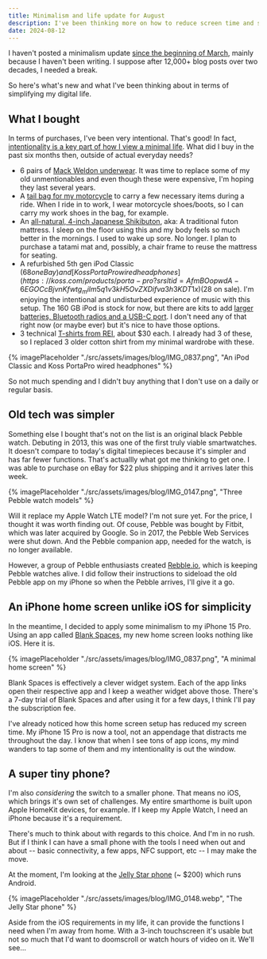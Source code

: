 ```yaml
---
title: Minimalism and life update for August
description: I've been thinking more on how to reduce screen time and simplify my digital needs when not at home. Here's where I'm at.
date: 2024-08-12
---
```


I haven't posted a minimalism update [since the beginning of March](https://myconscious.stream/blog/Minimalism-activity-check-for-February/), mainly because I haven't been writing. I suppose after 12,000+ blog posts over two decades, I needed a break.

So here's what's new and what I've been thinking about in terms of simplifying my digital life.

## What I bought

In terms of purchases, I've been very intentional. That's good! In fact, [intentionality is a key part of how I view a minimal life](https://myconscious.stream/blog/Maximum-Minimalism-for-2024/). What did I buy in the past six months then, outside of actual everyday needs?

- 6 pairs of [Mack Weldon underwear](https://mackweldon.com/products/18-hour-jersey-boxer-briefs-solid-grey-heather?syclid=ba6847b1-2821-4bc9-9b9e-b144b1507750&variant=39319573168241). It was time to replace some of my old unmentionables and even though these were expensive, I'm hoping they last several years.
- A [tail bag for my motorcycle](https://www.revzilla.com/motorcycle/ogio-tail-bag-20?utm_campaign=order_confirmation&utm_content=Product&utm_medium=email&utm_source=RevZilla&sku_id=10103386) to carry a few necessary items during a ride. When I ride in to work, I wear motorcycle shoes/boots, so I can carry my work shoes in the bag, for example.
- An [all-natural, 4-inch Japanese Shikibuton](https://jlifeinternational.com/products/j-life-shikifuton?variant=7084498321459), aka: A traditional futon mattress. I sleep on the floor using this and my body feels so much better in the mornings. I used to wake up sore. No longer. I plan to purchase a tatami mat and, possibly, a chair frame to reuse the mattress for seating.
- A refurbished 5th gen iPod Classic ($68 on eBay) and [Koss PortaPro wired headphones](https://koss.com/products/porta-pro?srsltid=AfmBOopwdA-6EGOCcBjvnKfwtg_milm5q1v3kH5OvZXDifva3h3KDT1x) ($28 on sale). I'm enjoying the intentional and undisturbed experience of music with this setup. The 160 GB iPod is stock for now, but there are kits to add [larger batteries, Bluetooth radios and a USB-C port](https://moonlit.market). I don't need any of that right now (or maybe ever) but it's nice to have those options.
- 3 technical [T-shirts from REI](https://www.rei.com/product/153828/rei-co-op-lightweight-base-layer-crew-top-mens), about $30 each. I already had 3 of these, so I replaced 3 older cotton shirt from my minimal wardrobe with these.

{% imagePlaceholder "./src/assets/images/blog/IMG_0837.png", "An iPod Classic and Koss PortaPro wired headphones" %}


So not much spending and I didn't buy anything that I don't use on a daily or regular basis.

## Old tech was simpler

Something else I bought that's not on the list is an original black Pebble watch. Debuting in 2013, this was one of the first truly viable smartwatches. It doesn't compare to today's digital timepieces because it's simpler and has far fewer functions. That's actuallly what got me thinking to get one. I was able to purchase on eBay for $22 plus shipping and it arrives later this week.

{% imagePlaceholder "./src/assets/images/blog/IMG_0147.png", "Three Pebble watch models" %}

Will it replace my Apple Watch LTE model? I'm not sure yet. For the price, I thought it was worth finding out. Of couse, Pebble was bought by Fitbit, which was later acquired by Google. So in 2017, the Pebble Web Services were shut down. And the Pebble companion app, needed for the watch, is no longer available.

However, a group of Pebble enthusiasts created [Rebble.io](https://rebble.io), which is keeping Pebble watches alive. I did follow their instructions to sideload the old Pebble app on my iPhone so when the Pebble arrives, I'll give it a go.

## An iPhone home screen unlike iOS for simplicity

In the meantime, I decided to apply some minimalism to my iPhone 15 Pro. Using an app called [Blank Spaces](https://www.blankspaces.app), my new home screen looks nothing like iOS. Here it is.

{% imagePlaceholder "./src/assets/images/blog/IMG_0837.png", "A minimal home screen" %}

Blank Spaces is effectively a clever widget system. Each of the app links open their respective app and I keep a weather widget above those. There's a 7-day trial of Blank Spaces and after using it for a few days, I think I'll pay the subscription fee. 

I've already noticed how this home screen setup has reduced my screen time. My iPhone 15 Pro is now a tool, not an appendage that distracts me throughout the day. I know that when I see tons of app icons, my mind wanders to tap some of them and my intentionality is out the window.

## A super tiny phone?

I'm also _considering_ the switch to a smaller phone. That means no iOS, which brings it's own set of challenges. My entire smarthome is built upon Apple HomeKit devices, for example. If I keep my Apple Watch, I need an iPhone because it's a requirement.

There's much to think about with regards to this choice. And I'm in no rush. But if I think I can have a small phone with the tools I need when out and about -- basic connectivity, a few apps, NFC support, etc -- I may make the move. 

At the moment, I'm looking at the [Jelly Star phone](https://www.unihertz.com/products/jelly-star?srsltid=AfmBOopE-i00xUEgzht0HUEdNjGm_BM8NQzILdLzW5FvcMTRAcvSIFb4d) (~ $200) which runs Android. 

{% imagePlaceholder "./src/assets/images/blog/IMG_0148.webp", "The Jelly Star phone" %}

Aside from the iOS requirements in my life, it can provide the functions I need when I'm away from home. With a 3-inch touchscreen it's usable but not so much that I'd want to doomscroll or watch hours of video on it. We'll see...
